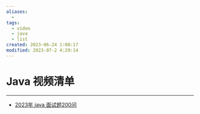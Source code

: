 ```yaml
---
aliases:
  - 
tags:
  - video
  - java
  - list
created: 2023-06-24 1:08:17
modified: 2023-07-2 4:29:14
---
```

# Java 视频清单

---

* [2023年 java 面试题200问](https://www.bilibili.com/video/BV1wX4y1h7YG)